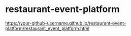 # restaurant-event-platform
https://your-github-username.github.io/restaurant-event-platform/restaurant_event_platform.html
